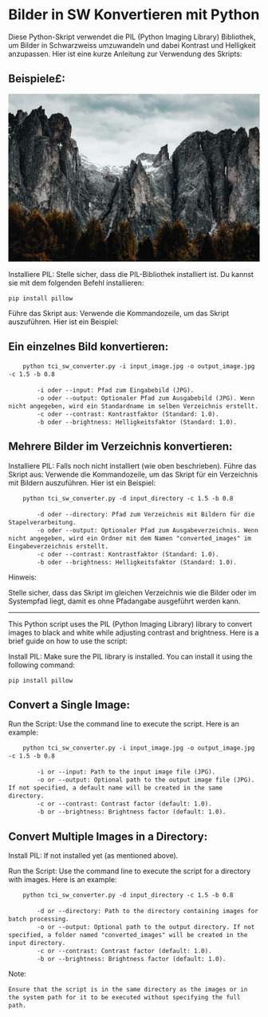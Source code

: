 
# Bilder in SW Konvertieren mit Python

Diese Python-Skript verwendet die PIL (Python Imaging Library) Bibliothek, um Bilder in Schwarzweiss umzuwandeln und dabei Kontrast und Helligkeit anzupassen. Hier ist eine kurze Anleitung zur Verwendung des Skripts:

## Beispiele£:
![Orginal](https://github.com/tcicit/tci_sw_converter/blob/main/bild01.jpg)




Installiere PIL: Stelle sicher, dass die PIL-Bibliothek installiert ist. Du kannst sie mit dem folgenden Befehl installieren:

```
pip install pillow
```

Führe das Skript aus: Verwende die Kommandozeile, um das Skript auszuführen. Hier ist ein Beispiel:

## Ein einzelnes Bild konvertieren:

```
    python tci_sw_converter.py -i input_image.jpg -o output_image.jpg -c 1.5 -b 0.8

        -i oder --input: Pfad zum Eingabebild (JPG).
        -o oder --output: Optionaler Pfad zum Ausgabebild (JPG). Wenn nicht angegeben, wird ein Standardname im selben Verzeichnis erstellt.
        -c oder --contrast: Kontrastfaktor (Standard: 1.0).
        -b oder --brightness: Helligkeitsfaktor (Standard: 1.0).
```
 
## Mehrere Bilder im Verzeichnis konvertieren:

Installiere PIL: Falls noch nicht installiert (wie oben beschrieben).
Führe das Skript aus: Verwende die Kommandozeile, um das Skript für ein Verzeichnis mit Bildern auszuführen. Hier ist ein Beispiel:

```
    python tci_sw_converter.py -d input_directory -c 1.5 -b 0.8

        -d oder --directory: Pfad zum Verzeichnis mit Bildern für die Stapelverarbeitung.
        -o oder --output: Optionaler Pfad zum Ausgabeverzeichnis. Wenn nicht angegeben, wird ein Ordner mit dem Namen "converted_images" im Eingabeverzeichnis erstellt.
        -c oder --contrast: Kontrastfaktor (Standard: 1.0).
        -b oder --brightness: Helligkeitsfaktor (Standard: 1.0).
```
Hinweis:

Stelle sicher, dass das Skript im gleichen Verzeichnis wie die Bilder oder im Systempfad liegt, damit es ohne Pfadangabe ausgeführt werden kann.


------

This Python script uses the PIL (Python Imaging Library) library to convert images to black and white while adjusting contrast and brightness. Here is a brief guide on how to use the script:


Install PIL: Make sure the PIL library is installed. You can install it using the following command:

```
pip install pillow
```

## Convert a Single Image:

Run the Script: Use the command line to execute the script. Here is an example:


```
    python tci_sw_converter.py -i input_image.jpg -o output_image.jpg -c 1.5 -b 0.8

        -i or --input: Path to the input image file (JPG).
        -o or --output: Optional path to the output image file (JPG). If not specified, a default name will be created in the same directory.
        -c or --contrast: Contrast factor (default: 1.0).
        -b or --brightness: Brightness factor (default: 1.0).
```
## Convert Multiple Images in a Directory:

Install PIL: If not installed yet (as mentioned above).

Run the Script: Use the command line to execute the script for a directory with images. Here is an example:

```
    python tci_sw_converter.py -d input_directory -c 1.5 -b 0.8

        -d or --directory: Path to the directory containing images for batch processing.
        -o or --output: Optional path to the output directory. If not specified, a folder named "converted_images" will be created in the input directory.
        -c or --contrast: Contrast factor (default: 1.0).
        -b or --brightness: Brightness factor (default: 1.0).
```

Note:

    Ensure that the script is in the same directory as the images or in the system path for it to be executed without specifying the full path.
